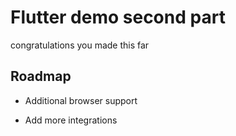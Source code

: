 
# Flutter demo second part

congratulations you made this far


## Roadmap

- Additional browser support

- Add more integrations

